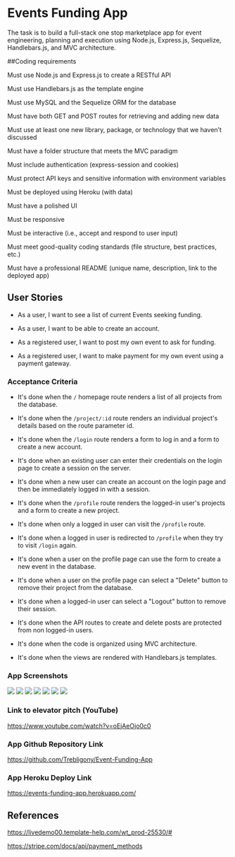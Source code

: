 # Events Funding App

The task is to build a full-stack one stop marketplace app for event engineering, planning and execution using Node.js, Express.js, Sequelize, Handlebars.js, and MVC architecture.

##Coding requirements

Must use Node.js and Express.js to create a RESTful API

Must use Handlebars.js as the template engine

Must use MySQL and the Sequelize ORM for the database

Must have both GET and POST routes for retrieving and adding new data

Must use at least one new library, package, or technology that we haven’t discussed

Must have a folder structure that meets the MVC paradigm

Must include authentication (express-session and cookies) 

Must protect API keys and sensitive information with environment variables

Must be deployed using Heroku (with data)

Must have a polished UI

Must be responsive

Must be interactive (i.e., accept and respond to user input)

Must meet good-quality coding standards (file structure, best practices, etc.)

Must have a professional README (unique name, description, link to the deployed app)




## User Stories

* As a user, I want to see a list of current Events seeking funding.

* As a user, I want to be able to create an account.

* As a registered user, I want to post my own event to ask for funding.

* As a registered user, I want to make payment for my own event using a payment gateway.



### Acceptance Criteria

* It's done when the `/` homepage route renders a list of all projects from the database.

* It's done when the `/project/:id` route renders an individual project's details based on the route parameter id.

* It's done when the `/login` route renders a form to log in and a form to create a new account.

* It's done when an existing user can enter their credentials on the login page to create a session on the server.

* It's done when a new user can create an account on the login page and then be immediately logged in with a session.

* It's done when the `/profile` route renders the logged-in user's projects and a form to create a new project.

* It's done when only a logged in user can visit the `/profile` route.

* It's done when a logged in user is redirected to `/profile` when they try to visit `/login` again.

* It's done when a user on the profile page can use the form to create a new event in the database.

* It's done when a user on the profile page can select a "Delete" button to remove their project from the database.

* It's done when a logged-in user can select a "Logout" button to remove their session.

* It's done when the API routes to create and delete posts are protected from non logged-in users.

* It's done when the code is organized using MVC architecture.

* It's done when the views are rendered with Handlebars.js templates.



### App Screenshots




<img src="./Assets/images/homepage.png">





<img src="./Assets/images/login_page.png">





<img src="./Assets/images/profile_page.png">





<img src="./Assets/images/new_project_page.png">





<img src="./Assets/images/fund_project_page.png">





<img src="./Assets/images/payment_validation_page.png">





<img src="./Assets/images/success+page.png">





### Link to elevator pitch (YouTube)

https://www.youtube.com/watch?v=oEjAeOjo0c0





### App Github Repository Link


https://github.com/Trebligony/Event-Funding-App




### App Heroku Deploy Link


https://events-funding-app.herokuapp.com/


## References 

https://livedemo00.template-help.com/wt_prod-25530/#


https://stripe.com/docs/api/payment_methods

